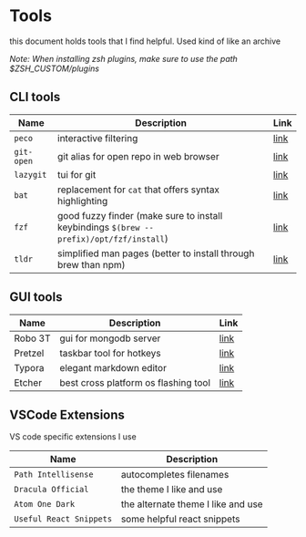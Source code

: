 # Tools
this document holds tools that I find helpful. Used kind of like an archive

*Note: When installing zsh plugins, make sure to use the path $ZSH_CUSTOM/plugins*

## CLI tools
| Name       | Description                                           | Link                                             |
| ---------- | ----------------------------------------------------- | ------------------------------------------------ |
| `peco`     | interactive filtering                                 | [link](https://github.com/peco/peco)             |
| `git-open` | git alias for open repo in web browser                | [link](https://github.com/paulirish/git-open)    |
| `lazygit`  | tui for git                                           | [link](https://github.com/jesseduffield/lazygit) |
| `bat`      | replacement for `cat` that offers syntax highlighting | [link](https://github.com/sharkdp/bat)           |
| `fzf`      | good fuzzy finder (make sure to install keybindings `$(brew --prefix)/opt/fzf/install`) | [link](https://github.com/junegunn/fzf) |
| `tldr`     | simplified man pages (better to install through brew than npm) | [link](https://github.com/tldr-pages/tldr) |

## GUI tools
| Name       | Description                                           | Link                                             |
| ---------- | ----------------------------------------------------- | ------------------------------------------------ |
| Robo 3T    | gui for mongodb server                                | [link](https://robomongo.org/)                   |
| Pretzel    | taskbar tool for hotkeys                              | [link](https://www.amie-chen.com/pretzel/)       |
| Typora     | elegant markdown editor                               | [link](https://typora.io/)                       |
| Etcher     | best cross platform os flashing tool                  | [link](https://www.balena.io/etcher/)            | 

## VSCode Extensions
VS code specific extensions I use

| Name                    | Description                        |
| ----------------------- | ---------------------------------- |
| `Path Intellisense`     | autocompletes filenames            |
| `Dracula Official`      | the theme I like and use           |
| `Atom One Dark`         | the alternate theme I like and use |
| `Useful React Snippets` | some helpful react snippets        |

